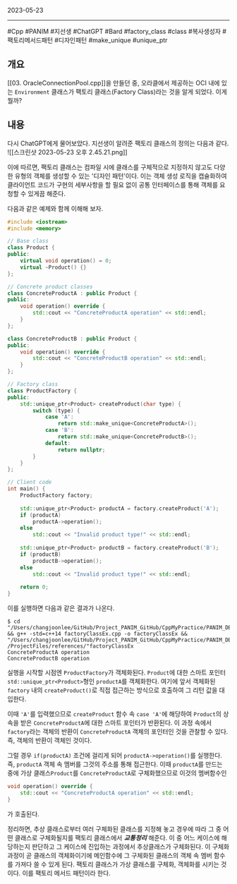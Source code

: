 

2023-05-23

----
#Cpp #PANIM #지선생 #ChatGPT #Bard #factory_class #class #복사생성자 #팩토리메서드패턴 #디자인패턴 #make_unique #unique_ptr 

## 개요
[[03. OracleConnectionPool.cpp]]을 만들던 중, 오라클에서 제공하는 OCI 내에 있는 `Environment` 클래스가 팩토리 클래스(Factory Class)라는 것을 알게 되었다.
이게 뭘까?

## 내용
다시 ChatGPT에게 물어보았다.
지선생이 알려준 팩토리 클래스의 정의는 다음과 같다.
![[스크린샷 2023-05-23 오후 2.45.21.png]]

이에 따르면, 팩토리 클래스는 컴파일 시에 클래스를 구체적으로 지정하지 않고도 다양한 유형의 객체를 생성할 수 있는 '디자인 패턴'이다. 
이는 객체 생성 로직을 캡슐화하여 클라이언트 코드가 구현의 세부사항을 할 필요 없이 공통 인터페이스를 통해 객체를 요청할 수 있게끔 해준다.

다음과 같은 예제와 함께 이해해 보자.
```cpp
#include <iostream>
#include <memory>

// Base class
class Product {
public:
    virtual void operation() = 0;
    virtual ~Product() {}
};

// Concrete product classes
class ConcreteProductA : public Product {
public:
    void operation() override {
        std::cout << "ConcreteProductA operation" << std::endl;
    }
};

class ConcreteProductB : public Product {
public:
    void operation() override {
        std::cout << "ConcreteProductB operation" << std::endl;
    }
};

// Factory class
class ProductFactory {
public:
    std::unique_ptr<Product> createProduct(char type) {
        switch (type) {
            case 'A':
                return std::make_unique<ConcreteProductA>();
            case 'B':
                return std::make_unique<ConcreteProductB>();
            default:
                return nullptr;
        }
    }
};

// Client code
int main() {
    ProductFactory factory;
    
    std::unique_ptr<Product> productA = factory.createProduct('A');
    if (productA)
        productA->operation();
    else
        std::cout << "Invalid product type!" << std::endl;
    
    std::unique_ptr<Product> productB = factory.createProduct('B');
    if (productB)
        productB->operation();
    else
        std::cout << "Invalid product type!" << std::endl;
    
    return 0;
}
```

이를 실행하면 다음과 같은 결과가 나온다.
```unix
$ cd "/Users/changjoonlee/GitHub/Project_PANIM_GitHub/CppMyPractice/PANIM_DB/ProjectFiles/references/" && g++ -std=c++14 factoryClassEx.cpp -o factoryClassEx && "/Users/changjoonlee/GitHub/Project_PANIM_GitHub/CppMyPractice/PANIM_DB
/ProjectFiles/references/"factoryClassEx
ConcreteProductA operation
ConcreteProductB operation
```

실행을 시작할 시점엔 `ProductFactory`가 객체화된다.
`Product`에 대한 스마트 포인터 `std::unique_ptr<Product>`형인 `productA`를 객체화한다.
여기에 앞서 객체화된 `factory` 내의 `createProduct()`로 직접 접근하는 방식으로 호출하여 그 리턴 값을 대입한다.

이때 `'A'`를 입력했으므로 `createProduct` 함수 속 `case 'A'`에 해당하여 `Product`의 상속을 받은 `ConcreteProductA`에 대한 스마트 포인터가 반환된다.
이 과정 속에서 `factory`라는 객체의 반환이 `ConcreteProductA` 객체의 포인터인 것을 관찰할 수 있다.
즉, 객체의 반환이 객체인 것이다.

그럴 경우 `if(productA)` 조건에 걸리게 되어 `productA->operation()`를 실행한다.
즉, `productA` 객체 속 멤버를 그것의 주소를 통해 접근한다.
이때 `productA`를 만드는 중에 가상 클래스`Product`를 `ConcreteProductA`로 구체화했으므로 이것의 멤버함수인 
```cpp
void operation() override {
	std::cout << "ConcreteProductA operation" << std::endl;
}
```
가 호출된다.

정리하면, 추상 클래스로부터 여러 구체화된 클래스를 지정해 놓고 경우에 따라 그 중 어떤 클래스로 구체화될지를 팩토리 클래스에서 ***교통정리*** 해준다.
이 중 어느 케이스에 해당하는지 판단하고 그 케이스에 진입하는 과정에서 추상클래스가 구체화된다.
이 구체화 과정이 곧 클래스의 객체화이기에 메인함수에 그 구체화된 클래스의 객체 속 멤버 함수를 가져다 쓸 수 있게 된다.
팩토리 클래스가 가상 클래스를 구체화, 객체화를 시키는 것이다.
이를 팩토리 메서드 패턴이라 한다.